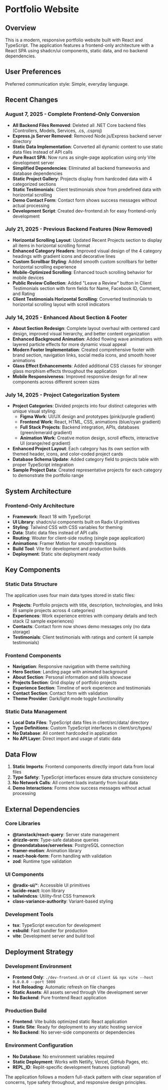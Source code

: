# Portfolio Website

## Overview

This is a modern, responsive portfolio website built with React and TypeScript. The application features a frontend-only architecture with a React SPA using shadcn/ui components, static data, and no backend dependencies.

## User Preferences

Preferred communication style: Simple, everyday language.

## Recent Changes

### August 7, 2025 - Complete Frontend-Only Conversion
- **All Backend Files Removed**: Deleted all .NET Core backend files (Controllers, Models, Services, .cs, .csproj)
- **Express.js Server Removed**: Removed Node.js/Express backend server directory
- **Static Data Implementation**: Converted all dynamic content to use static data files instead of API calls
- **Pure React SPA**: Now runs as single-page application using only Vite development server
- **Simplified Dependencies**: Eliminated all backend frameworks and database dependencies
- **Static Project Gallery**: Projects display from hardcoded data with 4 categorized sections
- **Static Testimonials**: Client testimonials show from predefined data with horizontal scrolling
- **Demo Contact Form**: Contact form shows success messages without actual processing
- **Development Script**: Created dev-frontend.sh for easy frontend-only development

### July 21, 2025 - Previous Backend Features (Now Removed)
- **Horizontal Scrolling Layout**: Updated Recent Projects section to display all items in horizontal scrolling format
- **Enhanced Category Headers**: Improved visual design of the 4 category headings with gradient icons and decorative lines  
- **Custom Scrollbar Styling**: Added smooth custom scrollbars for better horizontal scrolling experience
- **Mobile-Optimized Scrolling**: Enhanced touch scrolling behavior for mobile devices
- **Public Review Collection**: Added "Leave a Review" button in Client Testimonials section with form fields for Name, Facebook ID, Comment, and Rating
- **Client Testimonials Horizontal Scrolling**: Converted testimonials to horizontal scrolling layout with scroll indicators

### July 14, 2025 - Enhanced About Section & Footer
- **About Section Redesign**: Complete layout overhaul with centered card design, improved visual hierarchy, and better content organization
- **Enhanced Background Animation**: Added flowing wave animations with layered particle effects for more dynamic visual appeal
- **Modern Footer Implementation**: Created comprehensive footer with brand section, navigation links, social media icons, and smooth hover animations
- **Glass Effect Enhancements**: Added additional CSS classes for stronger glass morphism effects throughout the application
- **Mobile Responsiveness**: Improved responsive design for all new components across different screen sizes

### July 14, 2025 - Project Categorization System
- **Project Categories**: Divided projects into four distinct categories with unique visual styling:
  - **Figma Work**: UI/UX design and prototypes (pink/purple gradient)
  - **Frontend Work**: React, HTML, CSS, animations (blue/cyan gradient)
  - **Full Stack Projects**: Backend integration, APIs, databases (green/emerald gradient)
  - **Animation Work**: Creative motion design, scroll effects, interactive UI (orange/red gradient)
- **Enhanced Project Layout**: Each category has its own section with themed header, icons, and color-coded project cards
- **Database Schema Update**: Added category field to projects table with proper TypeScript integration
- **Sample Project Data**: Created representative projects for each category to demonstrate the portfolio range

## System Architecture

### Frontend-Only Architecture
- **Framework**: React 18 with TypeScript
- **UI Library**: shadcn/ui components built on Radix UI primitives
- **Styling**: Tailwind CSS with CSS variables for theming
- **Data**: Static data files instead of API calls
- **Routing**: Wouter for client-side routing (single page application)
- **Animations**: Framer Motion for smooth transitions
- **Build Tool**: Vite for development and production builds
- **Deployment**: Static site deployment ready

## Key Components

### Static Data Structure
The application uses four main data types stored in static files:
- **Projects**: Portfolio projects with title, description, technologies, and links (6 sample projects across 4 categories)
- **Experiences**: Work experience entries with company details and tech stack (2 sample experiences)
- **Contacts**: Contact form now shows demo messages only (no data storage)
- **Testimonials**: Client testimonials with ratings and content (4 sample testimonials)

### Frontend Components
- **Navigation**: Responsive navigation with theme switching
- **Hero Section**: Landing page with animated background
- **About Section**: Personal information and skills showcase
- **Projects Section**: Grid display of portfolio projects
- **Experience Section**: Timeline of work experience and testimonials
- **Contact Section**: Contact form with validation
- **Theme Provider**: Dark/light mode toggle functionality

### Static Data Management
- **Local Data Files**: TypeScript data files in client/src/data/ directory
- **Type Definitions**: Custom TypeScript interfaces in client/src/types/
- **No Database**: All content hardcoded in application
- **No API Layer**: Direct import and usage of static data

## Data Flow

1. **Static Imports**: Frontend components directly import data from local files
2. **Type Safety**: TypeScript interfaces ensure data structure consistency
3. **No Network Calls**: All content loads instantly from local data
4. **Demo Interactions**: Forms show success messages without actual processing

## External Dependencies

### Core Libraries
- **@tanstack/react-query**: Server state management
- **drizzle-orm**: Type-safe database queries
- **@neondatabase/serverless**: PostgreSQL connection
- **framer-motion**: Animation library
- **react-hook-form**: Form handling with validation
- **zod**: Runtime type validation

### UI Components
- **@radix-ui/***: Accessible UI primitives
- **lucide-react**: Icon library
- **tailwindcss**: Utility-first CSS framework
- **class-variance-authority**: Variant-based styling

### Development Tools
- **tsx**: TypeScript execution for development
- **esbuild**: Fast bundler for production
- **vite**: Development server and build tool

## Deployment Strategy

### Development Environment
- **Frontend Only**: `./dev-frontend.sh` or `cd client && npx vite --host 0.0.0.0 --port 5000`
- **Hot Reloading**: Automatic refresh on file changes
- **Static Assets**: All assets served through Vite development server
- **No Backend**: Pure frontend React application

### Production Build
- **Frontend**: Vite builds optimized static React application
- **Static Site**: Ready for deployment to any static hosting service
- **No Backend**: No server-side components or dependencies

### Environment Configuration
- **No Database**: No environment variables required
- **Static Deployment**: Works with Netlify, Vercel, GitHub Pages, etc.
- **REPL_ID**: Replit-specific development features (optional)

The application follows a modern full-stack pattern with clear separation of concerns, type safety throughout, and responsive design principles.